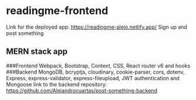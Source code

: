 # readingme-frontend
Link for the deployed app: https://readingme-alejo.netlify.app/
Sign up and post something
## MERN stack app
###Frontend
Webpack, Bootstrap, Context, CSS, React router v6 and hooks
###Backend
MongoDB, bcryptjs, cloudinary, cookie-parser, cors, dotenv, Express, express-validator, express-fileupload, JWT authentication and Mongoose
link to the backend repository: https://github.com/Alejandrocuartas/post-something-backend

